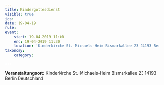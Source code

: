 ```yaml
---
title: Kindergottesdienst
visible: true
ics: 
date: 19-04-19
rule: 
event:
	start: 19-04-2019 11:00
	end: 19-04-2019 11:30
	location: 'Kinderkirche St.-Michaels-Heim Bismarkallee 23 14193 Berlin Deutschland'
taxonomy:
	category: 

---
```




**Veranstaltungsort:** Kinderkirche St.-Michaels-Heim
Bismarkallee 23
14193 Berlin
Deutschland

